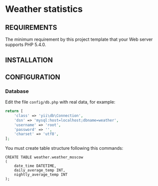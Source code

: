 Weather statistics
============================

REQUIREMENTS
------------

The minimum requirement by this project template that your Web server supports PHP 5.4.0.


INSTALLATION
------------

CONFIGURATION
-------------

### Database

Edit the file `config/db.php` with real data, for example:

```php
return [
    'class' => 'yii\db\Connection',
    'dsn' => 'mysql:host=localhost;dbname=weather',
    'username' => 'root',
    'password' => '',
    'charset' => 'utf8',
];
```
You must create table structure following this commands:

```mysql
CREATE TABLE weather.weather_moscow
(
    date_time DATETIME,
    daily_average_temp INT,
    nightly_average_temp INT
);
```